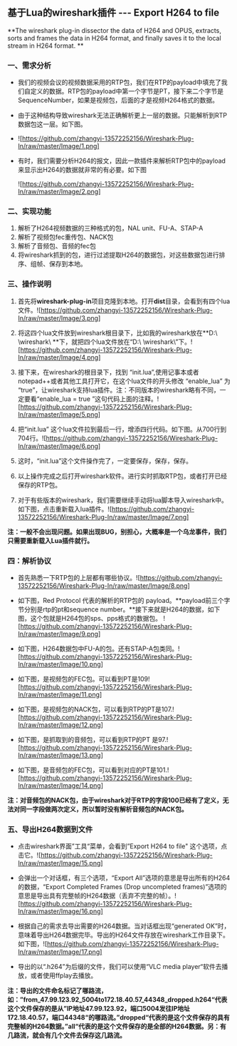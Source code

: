 ## 基于Lua的wireshark插件 --- Export H264 to file

**The wireshark plug-in dissector the data of H264 and OPUS, extracts, sorts and frames the data in H264 format, and finally saves it to the local stream in H264 format. **

### 一、需求分析

- 我们的视频会议的视频数据采用的RTP包，我们在RTP的payload中填充了我们自定义的数据。RTP包的payload中第一个字节是PT，接下来二个字节是SequenceNumber，如果是视频包，后面的才是视频H264格式的数据。
- 由于这种结构导致wireshark无法正确解析更上一层的数据。只能解析到RTP数据包这一层。如下图。

- ![https://github.com/zhangyi-13572252156/Wireshark-Plug-In/raw/master/Image/1.png]

- 有时，我们需要分析H264的报文，因此一款插件来解析RTP包中的payload来显示出H264的数据就非常的有必要。如下图

  ![https://github.com/zhangyi-13572252156/Wireshark-Plug-In/raw/master/Image/2.png]

### 二、实现功能

1. 解析了H264视频数据的三种格式的包，NAL unit、FU-A、STAP-A
2. 解析了视频包fec重传包、NACK包
3. 解析了音频包、音频的fec包
4. 将wireshark抓到的包，进行过滤提取H264的数据包，对这些数据包进行排序、组帧、保存到本地。

### 三、操作说明

1. 首先将**wireshark-plug-in**项目克隆到本地。打开**dist**目录，会看到有四个lua文件。![https://github.com/zhangyi-13572252156/Wireshark-Plug-In/raw/master/Image/3.png]

2. 将这四个lua文件放到wireshark根目录下，比如我的wireshark放在**D:\ \wireshark\ **下，就把四个lua文件放在“D:\ \wireshark\”下。![https://github.com/zhangyi-13572252156/Wireshark-Plug-In/raw/master/Image/4.png]

3. 接下来，在wireshark的根目录下，找到 “init.lua”,使用记事本或者notepad++或者其他工具打开它，在这个lua文件的开头修改 “enable_lua” 为 “true”，让wireshark支持lua插件。注：不同版本的wireshark略有不同，一定要看“enable_lua = true ”这句代码上面的注释。![https://github.com/zhangyi-13572252156/Wireshark-Plug-In/raw/master/Image/5.png]

4. 把“init.lua” 这个lua文件拉到最后一行，增添四行代码。如下图。从700行到704行。![https://github.com/zhangyi-13572252156/Wireshark-Plug-In/raw/master/Image/6.png]

5. 这时，“init.lua”这个文件操作完了，一定要保存，保存，保存。
6. 以上操作完成之后打开wireshark软件。进行实时抓取RTP包，或者打开已经保存的RTP包。
7. 对于有些版本的wireshark，我们需要继续手动将lua脚本导入wireshark中。如下图，点击重新载入lua插件。![https://github.com/zhangyi-13572252156/Wireshark-Plug-In/raw/master/Image/7.png]

**注：一般不会出现问题。如果出现BUG，别担心，大概率是一个乌龙事件，我们只需要重新载入Lua插件就行。**

### 四：解析协议

- 首先熟悉一下RTP包的上层都有哪些协议。![https://github.com/zhangyi-13572252156/Wireshark-Plug-In/raw/master/Image/8.png]
- 如下图，Red Protocol 代表的解析的RTP包的 payload。**payload前三个字节分别是rtp的pt和sequence number。**接下来就是H264的数据，如下图，这个包就是H264包的sps、pps格式的数据包。 ![https://github.com/zhangyi-13572252156/Wireshark-Plug-In/raw/master/Image/9.png]

- 如下图，H264数据包中FU-A的包。还有STAP-A包类同。![https://github.com/zhangyi-13572252156/Wireshark-Plug-In/raw/master/Image/10.png]

- 如下图，是视频包的FEC包。可以看到PT是109![https://github.com/zhangyi-13572252156/Wireshark-Plug-In/raw/master/Image/11.png]

- 如下图，是视频包的NACK包，可以看到RTP的PT是107.![https://github.com/zhangyi-13572252156/Wireshark-Plug-In/raw/master/Image/12.png]

- 如下图，是抓取到的音频包，可以看到RTP的PT 是97.![https://github.com/zhangyi-13572252156/Wireshark-Plug-In/raw/master/Image/13.png]

- 如下图，是音频包的FEC包，可以看到对应的PT是101.![https://github.com/zhangyi-13572252156/Wireshark-Plug-In/raw/master/Image/14.png]

**注：对音频包的NACK包，由于wireshark对于RTP的字段100已经有了定义，无法对同一字段做两次定义，所以暂时没有解析音频包的NACK包。**

### 五、导出H264数据到文件

- 点击wireshark界面”工具“菜单，会看到”Export H264 to file" 这个选项，点击它。![https://github.com/zhangyi-13572252156/Wireshark-Plug-In/raw/master/Image/15.png]

- 会弹出一个对话框，有三个选项，“Export All”选项的意思是导出所有的H264的数据，“Export Completed Frames (Drop uncompleted frames)”选项的意思是导出具有完整帧的H264数据（丢弃不完整的帧）。![https://github.com/zhangyi-13572252156/Wireshark-Plug-In/raw/master/Image/16.png]

- 根据自己的需求去导出需要的H264数据。当对话框出现“generated OK”时，意味着导出H264数据完毕。导出的H264文件存放在wireshark工作目录下。如下图，![https://github.com/zhangyi-13572252156/Wireshark-Plug-In/raw/master/Image/17.png]

- 导出的以“.h264”为后缀的文件，我们可以使用“VLC media player“软件去播放，或者使用ffplay去播放。

**注：导出的文件命名标记了哪路流，如：”from_47.99.123.92_5004to172.18.40.57_44348_dropped.h264“代表这个文件保存的是从”IP地址47.99.123.92，端口5004发往IP地址172.18.40.57，端口44348“的哪路流。”dropped“代表的是这个文件保存的具有完整帧的H264数据。”all“代表的是这个文件保存的是全部的H264数据。另：有几路流，就会有几个文件去保存这几路流。**

